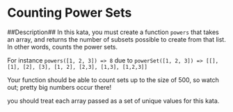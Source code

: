 Counting Power Sets
======

##Description##
In this kata, you must create a function `powers` that takes an array, and
returns the number of subsets possible to create from that list. In other
words, counts the power sets.

For instance
`powers([1, 2, 3]) => 8`
due to
`powerSet([1, 2, 3]) => [[], [1], [2], [3], [1, 2], [2,3], [1,3], [1,2,3]]`

Your function should be able to count sets up to the size of 500, so watch
out; pretty big numbers occur there!

you should treat each array passed as a set of unique values for this kata.

